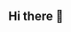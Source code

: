 ## Hi there 👋

<!--
**XestefanyX/XestefanyX** is a ✨ _special_ ✨ repository because its `README.md` (this file) appears on your GitHub profile.

 Aqui estão algumas ideias para você começar:

- 🔭 Atualmente estou estudando; no colegio estadual padre claudio morelli
- 🌱 Atualmente estou aprendendo; varias coisas
- 👯 Procuro colaborar; não sei
- 🤔 Estou procurando ajuda com; absolutamente com nada 
- 💬 Pergunte-me sobre; qualquer coisa
-📫 Como entrar em contato comigo: XestefanyX 
- 😄 Pronomes: La bebecita rhlm
- ⚡ Curiosidade: La curiosidad mato el gato...
-->

